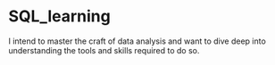 # SQL_learning
I intend to master the craft of data analysis and want to dive deep into understanding the tools and skills required to do so.

